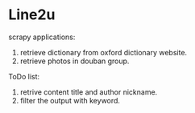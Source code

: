 Line2u
======

scrapy applications:
1. retrieve dictionary from oxford dictionary website.
2. retrieve photos in douban group.


ToDo list:
1. retrive content title and author nickname.
2. filter the output with keyword.
